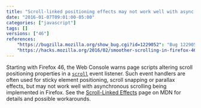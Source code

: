 ```yaml
---
title: "Scroll-linked positioning effects may not work well with async scrolling, console warns"
date: "2016-01-07T09:01:00-05:00"
categories: ["javascript"]
tags: []
versions: ["46"]
references:
    "https://bugzilla.mozilla.org/show_bug.cgi?id=1229052": "Bug 1229052 - Log a warning if webpage is updating positioning properties during a scroll event listener"
    "https://hacks.mozilla.org/2016/02/smoother-scrolling-in-firefox-46-with-apz/": "Mozilla Hacks - Smoother scrolling in Firefox 46 with APZ"
---
```

Starting with Firefox 46, the Web Console warns page scripts altering scroll positioning properties in a [`scroll`](https://developer.mozilla.org/en-US/docs/Web/Events/scroll) event listener. Such event handlers are often used for sticky element positioning, scroll snapping or parallax effects, but may not work well with asynchronous scrolling being implemented in Firefox. See the [Scroll-Linked Effects](https://developer.mozilla.org/en-US/docs/Mozilla/Performance/ScrollLinkedEffects) page on MDN for details and possible workarounds.
